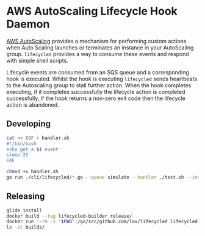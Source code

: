 AWS AutoScaling Lifecycle Hook Daemon
=====================================

[AWS AutoScaling](https://docs.aws.amazon.com/AutoScaling/latest/DeveloperGuide/lifecycle-hooks.html) provides a mechanism for performing custom actions when Auto Scaling launches or terminates an instance in your AutoScaling group. `lifecycled` provides a way to consume these events and respond with simple shell scripts.

Lifecycle events are consumed from an SQS queue and a corresponding hook is executed. Whilst the hook is executing `lifecycled` sends heartbeats to the Autoscaling group to stall further action. When the hook completes executing, if it completes successfully the lifecycle action is completed successfully, if the hook returns a non-zero exit code then the lifecycle action is abandoned.

## Developing

```bash
cat << EOF > handler.sh
#!/bin/bash
echo got a $1 event
sleep 25
EOF

chmod +x handler.sh
go run ./cli/lifecycled/*.go --queue simulate --handler ./test.sh --instanceid llamas
```

## Releasing

```bash
glide install
docker build --tag lifecycled-builder release/
docker run --rm -v "$PWD":/go/src/github.com/lox/lifecycled lifecycled-builder
ls -al builds/
```